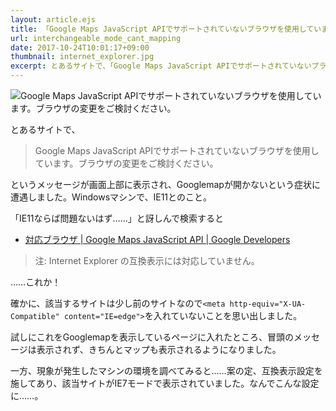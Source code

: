 ```yaml
---
layout: article.ejs
title: 「Google Maps JavaScript APIでサポートされていないブラウザを使用しています」というメッセージが表示される
url: interchangeable_mode_cant_mapping
date: 2017-10-24T10:01:17+09:00
thumbnail: internet_explorer.jpg
excerpt: とあるサイトで、「Google Maps JavaScript APIでサポートされていないブラウザを使用しています。ブラウザの変更をご検討ください。」というメッセージが画面上部に表示され、Googlemapが開かないという症状に遭遇しました。Windowsマシンで、IE11とのこと。
---
```


![Google Maps JavaScript APIでサポートされていないブラウザを使用しています。ブラウザの変更をご検討ください。](../img/googlemapjsapi_error-20171023.jpg)

とあるサイトで、

> Google Maps JavaScript APIでサポートされていないブラウザを使用しています。ブラウザの変更をご検討ください。

というメッセージが画面上部に表示され、Googlemapが開かないという症状に遭遇しました。Windowsマシンで、IE11とのこと。

「IE11ならば問題ないはず……」と訝しんで検索すると

* [対応ブラウザ  |  Google Maps JavaScript API  |  Google Developers](https://developers.google.com/maps/documentation/javascript/browsersupport?hl=ja)

> 注: Internet Explorer の互換表示には対応していません。

……これか！

確かに、該当するサイトは少し前のサイトなので`<meta http-equiv="X-UA-Compatible" content="IE=edge">`を入れていないことを思い出しました。

試しにこれをGooglemapを表示しているページに入れたところ、冒頭のメッセージは表示されず、きちんとマップも表示されるようになりました。

一方、現象が発生したマシンの環境を調べてみると……案の定、互換表示設定を施してあり、該当サイトがIE7モードで表示されていました。なんでこんな設定に……。